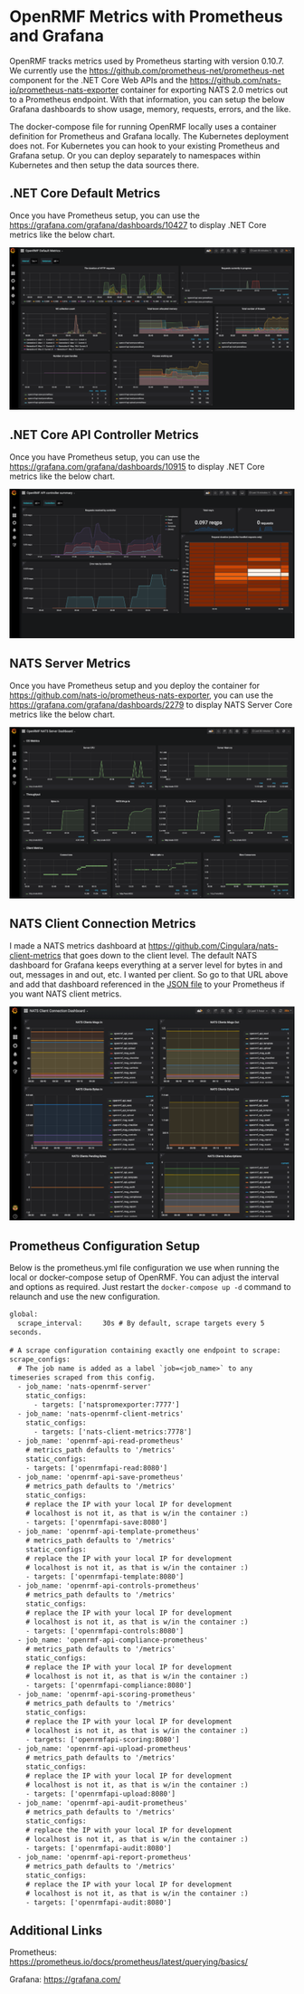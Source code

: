 # OpenRMF Metrics with Prometheus and Grafana

OpenRMF tracks metrics used by Prometheus starting with version 0.10.7. We currently use the https://github.com/prometheus-net/prometheus-net component for the .NET Core Web APIs and the https://github.com/nats-io/prometheus-nats-exporter container for exporting NATS 2.0 metrics out to a Prometheus endpoint. With that information, you can setup the below Grafana dashboards to show usage, memory, requests, errors, and the like. 

The docker-compose file for running OpenRMF locally uses a container definition for Prometheus and Grafana locally. The Kubernetes deployment does not. For Kubernetes you can hook to your existing Prometheus and Grafana setup. Or you can deploy separately to namespaces within Kubernetes and then setup the data sources there.

## .NET Core Default Metrics
Once you have Prometheus setup, you can use the https://grafana.com/grafana/dashboards/10427 to display .NET Core metrics like the below chart. 

![Image](./img/metrics/metrics-aspnet-core-default.png?raw=true)

## .NET Core API Controller Metrics
Once you have Prometheus setup, you can use the https://grafana.com/grafana/dashboards/10915 to display .NET Core metrics like the below chart. 

![Image](./img/metrics/metrics-api-controller-summary.png?raw=true)

## NATS Server Metrics
Once you have Prometheus setup and you deploy the container for https://github.com/nats-io/prometheus-nats-exporter, you can use the https://grafana.com/grafana/dashboards/2279 to display NATS Server Core metrics like the below chart. 

![Image](./img/metrics/metrics-nats-server.png?raw=true)

## NATS Client Connection Metrics
I made a NATS metrics dashboard at https://github.com/Cingulara/nats-client-metrics that goes down to the client level. The default 
NATS dashboard for Grafana keeps everything at a server level for bytes in and out, messages in and out, etc. I wanted per client. 
So go to that URL above and add that dashboard referenced in the [JSON file](https://raw.githubusercontent.com/Cingulara/nats-client-metrics/master/grafana-dashboard.json) to your Prometheus if you want NATS client metrics. 


![Image](./img/metrics/metrics-nats-clients.png?raw=true)

## Prometheus Configuration Setup
Below is the prometheus.yml file configuration we use when running the local or docker-compose setup of OpenRMF. You can adjust 
the interval and options as required. Just restart the `docker-compose up -d` command to relaunch and use the new configuration.

```
global:
  scrape_interval:     30s # By default, scrape targets every 5 seconds.

# A scrape configuration containing exactly one endpoint to scrape:
scrape_configs:
  # The job name is added as a label `job=<job_name>` to any timeseries scraped from this config.
  - job_name: 'nats-openrmf-server'
    static_configs:
      - targets: ['natspromexporter:7777']
  - job_name: 'nats-openrmf-client-metrics'
    static_configs:
      - targets: ['nats-client-metrics:7778']
  - job_name: 'openrmf-api-read-prometheus'
    # metrics_path defaults to '/metrics'
    static_configs:
    - targets: ['openrmfapi-read:8080']
  - job_name: 'openrmf-api-save-prometheus'
    # metrics_path defaults to '/metrics'
    static_configs:
    # replace the IP with your local IP for development
    # localhost is not it, as that is w/in the container :)
    - targets: ['openrmfapi-save:8080']
  - job_name: 'openrmf-api-template-prometheus'
    # metrics_path defaults to '/metrics'
    static_configs:
    # replace the IP with your local IP for development
    # localhost is not it, as that is w/in the container :)
    - targets: ['openrmfapi-template:8080']
  - job_name: 'openrmf-api-controls-prometheus'
    # metrics_path defaults to '/metrics'
    static_configs:
    # replace the IP with your local IP for development
    # localhost is not it, as that is w/in the container :)
    - targets: ['openrmfapi-controls:8080']
  - job_name: 'openrmf-api-compliance-prometheus'
    # metrics_path defaults to '/metrics'
    static_configs:
    # replace the IP with your local IP for development
    # localhost is not it, as that is w/in the container :)
    - targets: ['openrmfapi-compliance:8080']
  - job_name: 'openrmf-api-scoring-prometheus'
    # metrics_path defaults to '/metrics'
    static_configs:
    # replace the IP with your local IP for development
    # localhost is not it, as that is w/in the container :)
    - targets: ['openrmfapi-scoring:8080']
  - job_name: 'openrmf-api-upload-prometheus'
    # metrics_path defaults to '/metrics'
    static_configs:
    # replace the IP with your local IP for development
    # localhost is not it, as that is w/in the container :)
    - targets: ['openrmfapi-upload:8080']
  - job_name: 'openrmf-api-audit-prometheus'
    # metrics_path defaults to '/metrics'
    static_configs:
    # replace the IP with your local IP for development
    # localhost is not it, as that is w/in the container :)
    - targets: ['openrmfapi-audit:8080']
  - job_name: 'openrmf-api-report-prometheus'
    # metrics_path defaults to '/metrics'
    static_configs:
    # replace the IP with your local IP for development
    # localhost is not it, as that is w/in the container :)
    - targets: ['openrmfapi-audit:8080']
```

## Additional Links

Prometheus: https://prometheus.io/docs/prometheus/latest/querying/basics/

Grafana:  https://grafana.com/